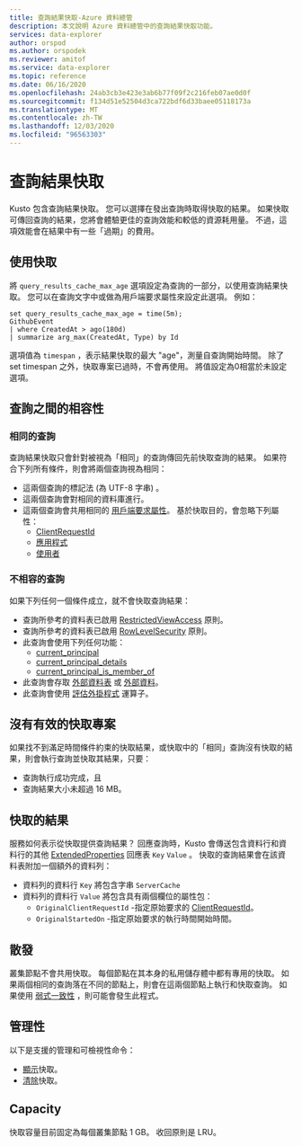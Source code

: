 ```yaml
---
title: 查詢結果快取-Azure 資料總管
description: 本文說明 Azure 資料總管中的查詢結果快取功能。
services: data-explorer
author: orspod
ms.author: orspodek
ms.reviewer: amitof
ms.service: data-explorer
ms.topic: reference
ms.date: 06/16/2020
ms.openlocfilehash: 24ab3cb3e423e3ab6b77f09f2c216feb07ae0d0f
ms.sourcegitcommit: f134d51e52504d3ca722bdf6d33baee05118173a
ms.translationtype: MT
ms.contentlocale: zh-TW
ms.lasthandoff: 12/03/2020
ms.locfileid: "96563303"
---
```

# <a name="query-results-cache"></a>查詢結果快取

Kusto 包含查詢結果快取。 您可以選擇在發出查詢時取得快取的結果。 如果快取可傳回查詢的結果，您將會體驗更佳的查詢效能和較低的資源耗用量。 不過，這項效能會在結果中有一些「過期」的費用。

## <a name="use-the-cache"></a>使用快取

將 `query_results_cache_max_age` 選項設定為查詢的一部分，以使用查詢結果快取。 您可以在查詢文字中或做為用戶端要求屬性來設定此選項。 例如：

```kusto
set query_results_cache_max_age = time(5m);
GithubEvent
| where CreatedAt > ago(180d)
| summarize arg_max(CreatedAt, Type) by Id
```

選項值為 `timespan` ，表示結果快取的最大 "age"，測量自查詢開始時間。 除了 set timespan 之外，快取專案已過時，不會再使用。 將值設定為0相當於未設定選項。

## <a name="compatibility-between-queries"></a>查詢之間的相容性

### <a name="identical-queries"></a>相同的查詢

查詢結果快取只會針對被視為「相同」的查詢傳回先前快取查詢的結果。 如果符合下列所有條件，則會將兩個查詢視為相同：

* 這兩個查詢的標記法 (為 UTF-8 字串) 。
* 這兩個查詢會對相同的資料庫進行。
* 這兩個查詢會共用相同的 [用戶端要求屬性](../api/netfx/request-properties.md)。 基於快取目的，會忽略下列屬性：
   * [ClientRequestId](../api/netfx/request-properties.md#clientrequestid-x-ms-client-request-id)
   * [應用程式](../api/netfx/request-properties.md#application-x-ms-app)
   * [使用者](../api/netfx/request-properties.md#user-x-ms-user)

### <a name="incompatible-queries"></a>不相容的查詢

如果下列任何一個條件成立，就不會快取查詢結果：
 
* 查詢所參考的資料表已啟用 [RestrictedViewAccess](../management/restrictedviewaccesspolicy.md) 原則。
* 查詢所參考的資料表已啟用 [RowLevelSecurity](../management/rowlevelsecuritypolicy.md) 原則。
* 此查詢會使用下列任何功能：
    * [current_principal](current-principalfunction.md)
    * [current_principal_details](current-principal-detailsfunction.md)
    * [current_principal_is_member_of](current-principal-ismemberoffunction.md)
* 此查詢會存取 [外部資料表](schema-entities/externaltables.md) 或 [外部資料](externaldata-operator.md)。
* 此查詢會使用 [評估外掛程式](evaluateoperator.md) 運算子。

## <a name="no-valid-cache-entry"></a>沒有有效的快取專案

如果找不到滿足時間條件約束的快取結果，或快取中的「相同」查詢沒有快取的結果，則會執行查詢並快取其結果，只要： 

* 查詢執行成功完成，且
* 查詢結果大小未超過 16 MB。

## <a name="results-from-the-cache"></a>快取的結果

服務如何表示從快取提供查詢結果？
回應查詢時，Kusto 會傳送包含資料行和資料行的其他 [ExtendedProperties](../api/rest/response.md) 回應表 `Key` `Value` 。
快取的查詢結果會在該資料表附加一個額外的資料列：
* 資料列的資料行 `Key` 將包含字串 `ServerCache`
* 資料列的資料行 `Value` 將包含具有兩個欄位的屬性包：
   * `OriginalClientRequestId` -指定原始要求的 [ClientRequestId](../api/netfx/request-properties.md#clientrequestid-x-ms-client-request-id)。
   * `OriginalStartedOn` -指定原始要求的執行時間開始時間。

## <a name="distribution"></a>散發

叢集節點不會共用快取。 每個節點在其本身的私用儲存體中都有專用的快取。 如果兩個相同的查詢落在不同的節點上，則會在這兩個節點上執行和快取查詢。 如果使用 [弱式一致性](../concepts/queryconsistency.md) ，則可能會發生此程式。

## <a name="management"></a>管理性

以下是支援的管理和可檢視性命令：

* [顯示](../management/show-query-results-cache-command.md)快取。
* [清除](../management/clear-query-results-cache-command.md)快取。

## <a name="capacity"></a>Capacity

快取容量目前固定為每個叢集節點 1 GB。
收回原則是 LRU。
